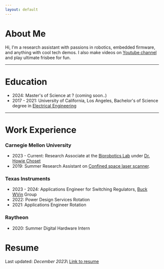 ```yaml
---
layout: default
---
```


<!-- Text can be **bold**, _italic_, or ~~strikethrough~~. -->

<!-- [Link to another page](./another-page.html). -->

<!-- ### Large image

![Branching](https://guides.github.com/activities/hello-world/branching.png)

There should be whitespace between paragraphs.

There should be whitespace between paragraphs. We recommend including a README, or a file with information about your project. -->

# About Me

Hi, I'm a research assistant with passions in robotics, embedded firmware, and anything with cool tech demos. I also make videos on [Youtube channel][youtube_link] and play ultimate frisbee for fun.

* * *

# Education
* 2024: Master's of Science at ? (coming soon..)
* 2017 - 2021: University of California, Los Angeles,
Bachelor's of Science degree in
[Electrical Engineering][ucla_ee_link]

<!-- > This is a blockquote following a header.
>
> When something is important enough, you do it even if the odds are not in your favor. -->

* * *

# Work Experience

### Carnegie Mellon University
* 2023 - Current: Research Associate at the [Biorobotics Lab][bio_link] under [Dr. Howie Choset][howie_choset]
* 2019: Summer Research Assistant on [Confined space laser scanner][blaser].

### Texas Instruments
* 2023 - 2024: Applications Engineer for Switching Regulators, [Buck WVin][TI_link] Group
* 2022: Power Design Services Rotation
* 2021: Applications Engineer Rotation

### Raytheon
* 2020: Summer Digital Hardware Intern

# Resume
Last updated: *December 2023*\\
[Link to resume][resume_link]

<!-- ### Header 3

```js
// Javascript code with syntax highlighting.
var fun = function lang(l) {
  dateformat.i18n = require('./lang/' + l)
  return true;
}
```

```ruby
# Ruby code with syntax highlighting
GitHubPages::Dependencies.gems.each do |gem, version|
  s.add_dependency(gem, "= #{version}")
end
```

#### Header 4

*   This is an unordered list following a header.
*   This is an unordered list following a header.
*   This is an unordered list following a header.

##### Header 5

1.  This is an ordered list following a header.
2.  This is an ordered list following a header.
3.  This is an ordered list following a header.

###### Header 6

| head1        | head two          | three |
|:-------------|:------------------|:------|
| ok           | good swedish fish | nice  |
| out of stock | good and plenty   | nice  |
| ok           | good `oreos`      | hmm   |
| ok           | good `zoute` drop | yumm  |

### There's a horizontal rule below this.

* * *

### Here is an unordered list:

*   Item foo
*   Item bar
*   Item baz
*   Item zip

### And an ordered list:

1.  Item one
1.  Item two
1.  Item three
1.  Item four

### And a nested list:

- level 1 item
  - level 2 item
  - level 2 item
    - level 3 item
    - level 3 item
- level 1 item
  - level 2 item
  - level 2 item
  - level 2 item
- level 1 item
  - level 2 item
  - level 2 item
- level 1 item

### Small image

![Octocat](https://github.githubassets.com/images/icons/emoji/octocat.png) -->




<!-- ### Definition lists can be used with HTML syntax.

<dl>
<dt>Name</dt>
<dd>Godzilla</dd>
<dt>Born</dt>
<dd>1952</dd>
<dt>Birthplace</dt>
<dd>Japan</dd>
<dt>Color</dt>
<dd>Green</dd>
</dl>

```
Long, single-line code blocks should not wrap. They should horizontally scroll if they are too long. This line should be long enough to demonstrate this.
```

```
The final element.
``` -->

[youtube_link]: https://www.youtube.com/@Kenry
[ucla_ee_link]: https://www.ee.ucla.edu/
[blaser]: http://biorobotics.ri.cmu.edu/research/ConfinedSpacePerception.php
[bio_link]: http://biorobotics.ri.cmu.edu/index.php
[howie_choset]: https://en.wikipedia.org/wiki/Howie_Choset
[resume_link]: /assets/files/Henry_Kou_Resume_W23.pdf
[TI_link]: https://www.ti.com/power-management/non-isolated-dc-dc-switching-regulators/overview.html 